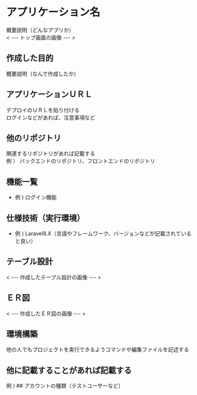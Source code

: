 # アプリケーション名  
概要説明（どんなアプリか）  
< --- トップ画面の画像 --- >  
  

## 作成した目的  
概要説明（なんで作成したか）  
  

## アプリケーションＵＲＬ  
デプロイのＵＲＬを貼り付ける  
ログインなどがあれば、注意事項など  
  

## 他のリポジトリ  
関連するリポジトリがあれば記載する  
例 ） バックエンドのリポジトリ、フロントエンドのリポジトリ  
  
## 機能一覧  
- 例 ) ログイン機能  
  
## 仕様技術（実行環境）  
- 例 ) Laravel8.X（言語やフレームワーク、バージョンなどが記載されていると良い）  
  
## テーブル設計  
< --- 作成したテーブル設計の画像 --- >  
  
## ＥＲ図  
< --- 作成したＥＲ図の画像 --- >  
  
## 環境構築  
他の人でもプロジェクトを実行できるようコマンドや編集ファイルを記述する  
  
## 他に記載することがあれば記載する  
例 ) ## アカウントの種類（テストユーザーなど）  
  

